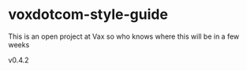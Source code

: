 voxdotcom-style-guide
=====================

This is an open project at Vax so who knows where this will be in a few weeks

v0.4.2
